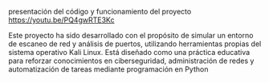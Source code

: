 presentación del código y funcionamiento del proyecto
https://youtu.be/PQ4gwRTE3Kc

Este proyecto ha sido desarrollado con el propósito de simular un entorno de escaneo de red y análisis de puertos, utilizando herramientas propias del sistema operativo Kali Linux. Está diseñado como una práctica educativa para reforzar conocimientos en ciberseguridad, administración de redes y automatización de tareas mediante programación en Python

